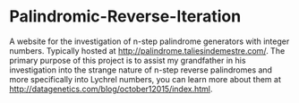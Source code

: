 # Palindromic-Reverse-Iteration
A website for the investigation of n-step palindrome generators with integer numbers. Typically hosted at http://palindrome.taliesindemestre.com/.
The primary purpose of this project is to assist my grandfather in his investigation into the strange nature of n-step reverse palindromes and more specifically into Lychrel numbers, you can learn more about them at http://datagenetics.com/blog/october12015/index.html.
